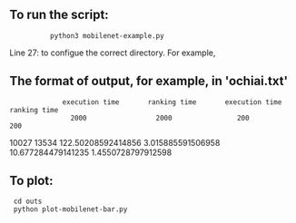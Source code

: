
To run the script:  
--------------------
              python3 mobilenet-example.py

Line 27: to configue the correct directory. For example, 



The format of output, for example, in 'ochiai.txt'
---------------------------------------------------

                 execution time       ranking time       execution time          ranking time 
                   2000                 2000                200                     200  
10027 13534 122.50208592414856   3.015885591506958   10.677284479141235     1.4550728797912598


To plot:
---------
     cd outs
     python plot-mobilenet-bar.py
